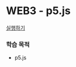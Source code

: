 # WEB3 - p5.js

[실행하기](https://hwahyeon.github.io/Web_Open/WEB3%20-%20p5.js/index.html)

### 학습 목적
* p5.js
